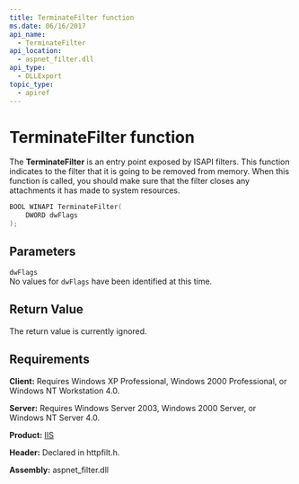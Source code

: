 ```yaml
---
title: TerminateFilter function
ms.date: 06/16/2017
api_name:
  - TerminateFilter
api_location:
  - aspnet_filter.dll
api_type:
  - DLLExport
topic_type:
  - apiref
---
```

# TerminateFilter function

The **TerminateFilter** is an entry point exposed by ISAPI filters. This function indicates to the filter that it is going to be removed from memory. When this function is called, you should make sure that the filter closes any attachments it has made to system resources.

```cpp
BOOL WINAPI TerminateFilter(
    DWORD dwFlags
);
```

## Parameters

`dwFlags`\
No values for `dwFlags` have been identified at this time.

## Return Value

The return value is currently ignored.

## Requirements

**Client:** Requires Windows XP Professional, Windows 2000 Professional, or Windows NT Workstation 4.0.

**Server:** Requires Windows Server 2003, Windows 2000 Server, or Windows NT Server 4.0.

**Product:** [IIS](/previous-versions/iis/6.0-sdk/ms525568(v=vs.90))

**Header:** Declared in httpfilt.h.

**Assembly:** aspnet_filter.dll
